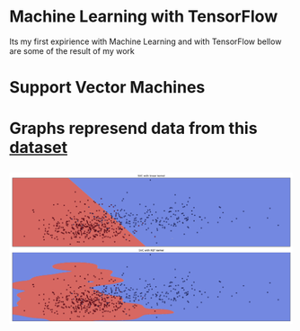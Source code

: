 # Machine Learning with TensorFlow
Its my first expirience with Machine Learning and with TensorFlow bellow are some of the result of my work

<h1> Support Vector Machines<h1>

Graphs represend data from this <a href="https://archive.ics.uci.edu/ml/datasets/Breast+Cancer+Wisconsin+(Diagnostic)">dataset</a>


<img src="/Assets/SVM1.png"></img>
